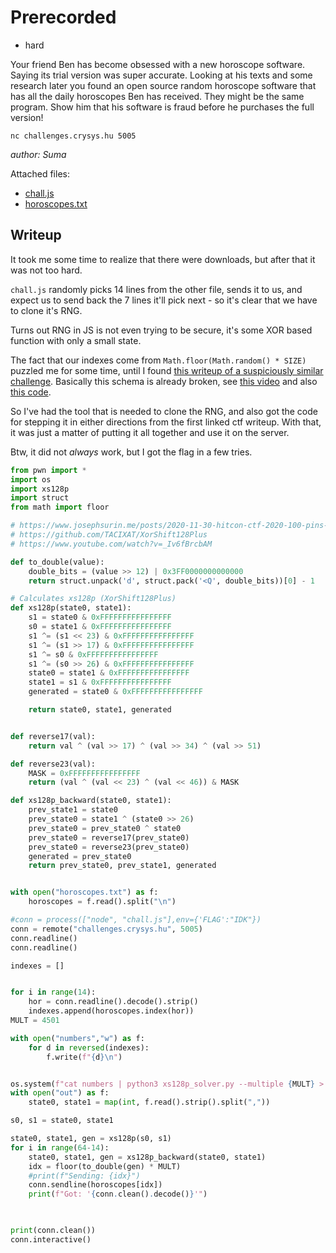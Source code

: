 # Prerecorded

- hard

Your friend Ben has become obsessed with a new horoscope software. Saying its trial version was super accurate. Looking at his texts and some research later you found an open source random horoscope software that has all the daily horoscopes Ben has received. They might be the same program. Show him that his software is fraud before he purchases the full version!

`nc challenges.crysys.hu 5005`

_author: Suma_

Attached files:
- [chall.js](chall.js)
- [horoscopes.txt](horoscopes.txt)

## Writeup

It took me some time to realize that there were downloads, but after that it was not too hard.

`chall.js` randomly picks 14 lines from the other file, sends it to us, and expect us to send back the 7 lines it'll pick next - so it's clear that we have to clone it's RNG.

Turns out RNG in JS is not even trying to be secure, it's some XOR based function with only a small state.

The fact that our indexes come from `Math.floor(Math.random() * SIZE)` puzzled me for some time, until I found [this writeup of a suspiciously similar challenge](https://www.josephsurin.me/posts/2020-11-30-hitcon-ctf-2020-100-pins-writeup). Basically this schema is already broken, see [this video](https://www.youtube.com/watch?v=_Iv6fBrcbAM) and also [this code](https://github.com/d0nutptr/v8_rand_buster).

So I've had the tool that is needed to clone the RNG, and also got the code for stepping it in either directions from the first linked ctf writeup. With that, it was just a matter of putting it all together and use it on the server.

Btw, it did not _always_ work, but I got the flag in a few tries.

```python
from pwn import *
import os
import xs128p
import struct
from math import floor

# https://www.josephsurin.me/posts/2020-11-30-hitcon-ctf-2020-100-pins-writeup
# https://github.com/TACIXAT/XorShift128Plus
# https://www.youtube.com/watch?v=_Iv6fBrcbAM

def to_double(value):
    double_bits = (value >> 12) | 0x3FF0000000000000
    return struct.unpack('d', struct.pack('<Q', double_bits))[0] - 1

# Calculates xs128p (XorShift128Plus)
def xs128p(state0, state1):
    s1 = state0 & 0xFFFFFFFFFFFFFFFF
    s0 = state1 & 0xFFFFFFFFFFFFFFFF
    s1 ^= (s1 << 23) & 0xFFFFFFFFFFFFFFFF
    s1 ^= (s1 >> 17) & 0xFFFFFFFFFFFFFFFF
    s1 ^= s0 & 0xFFFFFFFFFFFFFFFF
    s1 ^= (s0 >> 26) & 0xFFFFFFFFFFFFFFFF
    state0 = state1 & 0xFFFFFFFFFFFFFFFF
    state1 = s1 & 0xFFFFFFFFFFFFFFFF
    generated = state0 & 0xFFFFFFFFFFFFFFFF

    return state0, state1, generated


def reverse17(val):
    return val ^ (val >> 17) ^ (val >> 34) ^ (val >> 51)

def reverse23(val):
    MASK = 0xFFFFFFFFFFFFFFFF
    return (val ^ (val << 23) ^ (val << 46)) & MASK

def xs128p_backward(state0, state1):
    prev_state1 = state0
    prev_state0 = state1 ^ (state0 >> 26)
    prev_state0 = prev_state0 ^ state0
    prev_state0 = reverse17(prev_state0)
    prev_state0 = reverse23(prev_state0)
    generated = prev_state0
    return prev_state0, prev_state1, generated


with open("horoscopes.txt") as f:
    horoscopes = f.read().split("\n")

#conn = process(["node", "chall.js"],env={'FLAG':"IDK"})
conn = remote("challenges.crysys.hu", 5005)
conn.readline()
conn.readline()

indexes = []


for i in range(14):
    hor = conn.readline().decode().strip()
    indexes.append(horoscopes.index(hor))
MULT = 4501

with open("numbers","w") as f:
    for d in reversed(indexes):
        f.write(f"{d}\n")


os.system(f"cat numbers | python3 xs128p_solver.py --multiple {MULT} > out")
with open("out") as f:
    state0, state1 = map(int, f.read().strip().split(","))

s0, s1 = state0, state1

state0, state1, gen = xs128p(s0, s1)
for i in range(64-14):
    state0, state1, gen = xs128p_backward(state0, state1)
    idx = floor(to_double(gen) * MULT)
    #print(f"Sending: {idx}")
    conn.sendline(horoscopes[idx])
    print(f"Got: '{conn.clean().decode()}'")
    


print(conn.clean())
conn.interactive()
```
